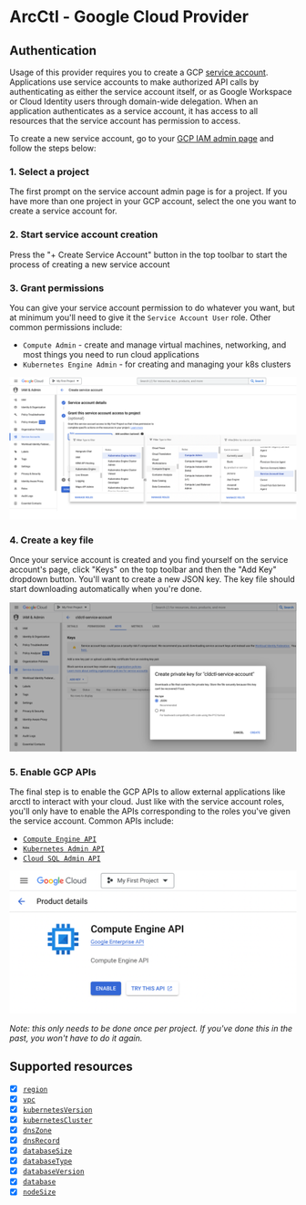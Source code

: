 # ArcCtl - Google Cloud Provider

## Authentication

Usage of this provider requires you to create a GCP [service account](https://cloud.google.com/iam/docs/service-account-overview).
Applications use service accounts to make authorized API calls by authenticating as either the
service account itself, or as Google Workspace or Cloud Identity users through domain-wide
delegation. When an application authenticates as a service account, it has access to all resources
that the service account has permission to access.

To create a new service account, go to your [GCP IAM admin page](https://console.cloud.google.com/iam-admin/serviceaccounts) and
follow the steps below:

### 1. Select a project

The first prompt on the service account admin page is for a project. If you have more than one project in your GCP
account, select the one you want to create a service account for.

### 2. Start service account creation

Press the "+ Create Service Account" button in the top toolbar to start the process of creating a new service account

### 3. Grant permissions

You can give your service account permission to do whatever you want, but at minimum you'll need to give it the
`Service Account User` role. Other common permissions include:

- `Compute Admin` - create and manage virtual machines, networking, and most things you need to run cloud applications
- `Kubernetes Engine Admin` - for creating and managing your k8s clusters

![screenshot](./docs/gcp-service-roles.png)

### 4. Create a key file

Once your service account is created and you find yourself on the service account's page, click "Keys" on the top toolbar
and then the "Add Key" dropdown button. You'll want to create a new JSON key. The key file should start downloading
automatically when you're done.

![screenshot](./docs/gcp-create-private-key.png)

### 5. Enable GCP APIs

The final step is to enable the GCP APIs to allow external applications like arcctl to interact with your cloud.
Just like with the service account roles, you'll only have to enable the APIs corresponding to the roles you've given
the service account. Common APIs include:

- [`Compute Engine API`](https://console.cloud.google.com/apis/library/compute.googleapis.com)
- [`Kubernetes Admin API`](https://console.cloud.google.com/apis/library/container.googleapis.com)
- [`Cloud SQL Admin API`](https://console.cloud.google.com/apis/library/sqladmin.googleapis.com)

![screenshot](./docs/gcp-enable-compute-api.png)

_Note: this only needs to be done once per project. If you've done this in the past, you won't have to do it again._

## Supported resources

- [x] [`region`](../../%40resources/region/)
- [x] [`vpc`](../../%40resources/vpc/)
- [x] [`kubernetesVersion`](../../%40resources/kubernetesVersion/)
- [x] [`kubernetesCluster`](../../%40resources/kubernetesCluster/)
- [x] [`dnsZone`](../../%40resources/dnsZone/)
- [x] [`dnsRecord`](../../%40resources/dnsRecord/)
- [x] [`databaseSize`](../../%40resources/databaseSize/)
- [x] [`databaseType`](../../%40resources/databaseType/)
- [x] [`databaseVersion`](../../%40resources/databaseVersion/)
- [x] [`database`](../../%40resources/database/)
- [x] [`nodeSize`](../../%40resources/nodeSize/)
